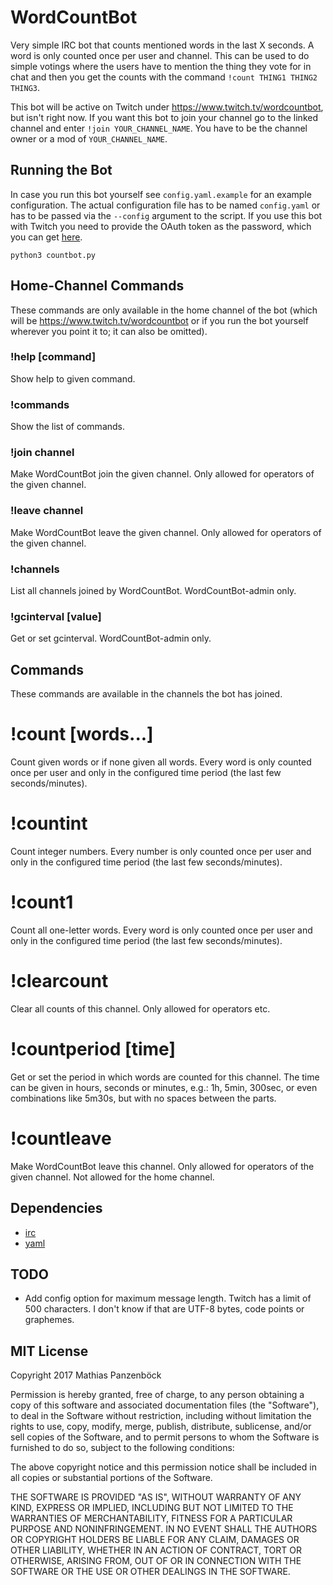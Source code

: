 WordCountBot
============

Very simple IRC bot that counts mentioned words in the last X seconds. A word is
only counted once per user and channel. This can be used to do simple votings
where the users have to mention the thing they vote for in chat and then you get
the counts with the command `!count THING1 THING2 THING3`.

This bot will be active on Twitch under https://www.twitch.tv/wordcountbot, but
isn't right now. If you want this bot to join your channel go to the linked
channel and enter `!join YOUR_CHANNEL_NAME`. You have to be the channel owner or
a mod of `YOUR_CHANNEL_NAME`.

Running the Bot
---------------

In case you run this bot yourself see `config.yaml.example` for an example
configuration. The actual configuration file has to be named `config.yaml` or
has to be passed via the `--config` argument to the script. If you use this bot
with Twitch you need to provide the OAuth token as the password, which you can
get [here](https://twitchapps.com/tmi/).

	python3 countbot.py

Home-Channel Commands
---------------------

These commands are only available in the home channel of the bot (which will be
https://www.twitch.tv/wordcountbot or if you run the bot yourself wherever you
point it to; it can also be omitted).

### !help [command]

Show help to given command.

### !commands

Show the list of commands.

### !join channel

Make WordCountBot join the given channel. Only allowed for operators of the
given channel.

### !leave channel

Make WordCountBot leave the given channel. Only allowed for operators of the
given channel.

### !channels

List all channels joined by WordCountBot. WordCountBot-admin only.

### !gcinterval [value]

Get or set gcinterval. WordCountBot-admin only.

Commands
--------

These commands are available in the channels the bot has joined.

# !count [words...]

Count given words or if none given all words. Every word is only counted once
per user and only in the configured time period (the last few seconds/minutes).

# !countint

Count integer numbers. Every number is only counted once per user and only in
the configured time period (the last few seconds/minutes).

# !count1

Count all one-letter words. Every word is only counted once per user and only in
the configured time period (the last few seconds/minutes).

# !clearcount

Clear all counts of this channel. Only allowed for operators etc.

# !countperiod [time]

Get or set the period in which words are counted for this channel. The time can
be given in hours, seconds or minutes, e.g.: 1h, 5min, 300sec, or even
combinations like 5m30s, but with no spaces between the parts.

# !countleave

Make WordCountBot leave this channel. Only allowed for operators of the given
channel. Not allowed for the home channel.

Dependencies
------------

 * [irc](https://pypi.org/project/irc/)
 * [yaml](http://pyyaml.org/wiki/PyYAML)

TODO
----

 * Add config option for maximum message length. Twitch has a limit of 500
   characters. I don't know if that are UTF-8 bytes, code points or graphemes.

MIT License
-----------

Copyright 2017 Mathias Panzenböck

Permission is hereby granted, free of charge, to any person obtaining a copy of
this software and associated documentation files (the "Software"), to deal in
the Software without restriction, including without limitation the rights to
use, copy, modify, merge, publish, distribute, sublicense, and/or sell copies of
the Software, and to permit persons to whom the Software is furnished to do so,
subject to the following conditions:

The above copyright notice and this permission notice shall be included in all
copies or substantial portions of the Software.

THE SOFTWARE IS PROVIDED "AS IS", WITHOUT WARRANTY OF ANY KIND, EXPRESS OR
IMPLIED, INCLUDING BUT NOT LIMITED TO THE WARRANTIES OF MERCHANTABILITY, FITNESS
FOR A PARTICULAR PURPOSE AND NONINFRINGEMENT. IN NO EVENT SHALL THE AUTHORS OR
COPYRIGHT HOLDERS BE LIABLE FOR ANY CLAIM, DAMAGES OR OTHER LIABILITY, WHETHER
IN AN ACTION OF CONTRACT, TORT OR OTHERWISE, ARISING FROM, OUT OF OR IN
CONNECTION WITH THE SOFTWARE OR THE USE OR OTHER DEALINGS IN THE SOFTWARE.
